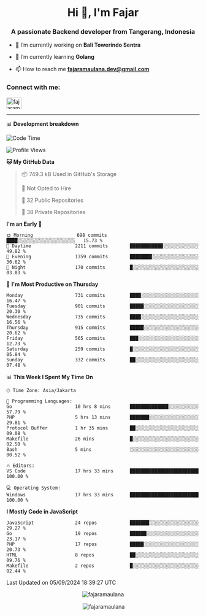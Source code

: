 <h1 align="center">Hi 👋, I'm Fajar</h1>
<h3 align="center">A passionate Backend developer from Tangerang, Indonesia</h3>

<!-- <p align="left"> <img src="https://komarev.com/ghpvc/?username=fajaramaulana&label=Profile%20views&color=0e75b6&style=flat" alt="fajaramaulana" /> </p> -->

- 🔭 I’m currently working on **Bali Towerindo Sentra**

- 🌱 I’m currently learning **Golang**

- 📫 How to reach me **fajaramaulana.dev@gmail.com**

<h3 align="left">Connect with me:</h3>
<p align="left">
<a href="https://linkedin.com/in/fajar-agus-maulana-73533a180/" target="blank"><img align="center" src="https://raw.githubusercontent.com/rahuldkjain/github-profile-readme-generator/master/src/images/icons/Social/linked-in-alt.svg" alt="fajaramaulana" height="30" width="40" /></a>
</p>

-------

📊 **Development breakdown**
<!--START_SECTION:waka-->
![Code Time](http://img.shields.io/badge/Code%20Time-2%2C246%20hrs%208%20mins-blue)

![Profile Views](http://img.shields.io/badge/Profile%20Views-0-blue)

**🐱 My GitHub Data** 

> 📦 749.3 kB Used in GitHub's Storage 
 > 
> 🚫 Not Opted to Hire
 > 
> 📜 32 Public Repositories 
 > 
> 🔑 38 Private Repositories 
 > 
**I'm an Early 🐤** 

```text
🌞 Morning                698 commits         ████░░░░░░░░░░░░░░░░░░░░░   15.73 % 
🌆 Daytime                2211 commits        ████████████░░░░░░░░░░░░░   49.82 % 
🌃 Evening                1359 commits        ████████░░░░░░░░░░░░░░░░░   30.62 % 
🌙 Night                  170 commits         █░░░░░░░░░░░░░░░░░░░░░░░░   03.83 % 
```
📅 **I'm Most Productive on Thursday** 

```text
Monday                   731 commits         ████░░░░░░░░░░░░░░░░░░░░░   16.47 % 
Tuesday                  901 commits         █████░░░░░░░░░░░░░░░░░░░░   20.30 % 
Wednesday                735 commits         ████░░░░░░░░░░░░░░░░░░░░░   16.56 % 
Thursday                 915 commits         █████░░░░░░░░░░░░░░░░░░░░   20.62 % 
Friday                   565 commits         ███░░░░░░░░░░░░░░░░░░░░░░   12.73 % 
Saturday                 259 commits         █░░░░░░░░░░░░░░░░░░░░░░░░   05.84 % 
Sunday                   332 commits         ██░░░░░░░░░░░░░░░░░░░░░░░   07.48 % 
```


📊 **This Week I Spent My Time On** 

```text
🕑︎ Time Zone: Asia/Jakarta

💬 Programming Languages: 
Go                       10 hrs 8 mins       ██████████████░░░░░░░░░░░   57.79 % 
PHP                      5 hrs 13 mins       ███████░░░░░░░░░░░░░░░░░░   29.81 % 
Protocol Buffer          1 hr 35 mins        ██░░░░░░░░░░░░░░░░░░░░░░░   09.08 % 
Makefile                 26 mins             █░░░░░░░░░░░░░░░░░░░░░░░░   02.50 % 
Bash                     5 mins              ░░░░░░░░░░░░░░░░░░░░░░░░░   00.52 % 

🔥 Editors: 
VS Code                  17 hrs 33 mins      █████████████████████████   100.00 % 

💻 Operating System: 
Windows                  17 hrs 33 mins      █████████████████████████   100.00 % 
```

**I Mostly Code in JavaScript** 

```text
JavaScript               24 repos            ███████░░░░░░░░░░░░░░░░░░   29.27 % 
Go                       19 repos            ██████░░░░░░░░░░░░░░░░░░░   23.17 % 
PHP                      17 repos            █████░░░░░░░░░░░░░░░░░░░░   20.73 % 
HTML                     8 repos             ██░░░░░░░░░░░░░░░░░░░░░░░   09.76 % 
Makefile                 2 repos             █░░░░░░░░░░░░░░░░░░░░░░░░   02.44 % 
```




 Last Updated on 05/09/2024 18:39:27 UTC
<!--END_SECTION:waka-->
<p align="center"><img align="center" src="https://github-readme-stats.vercel.app/api/top-langs?username=fajaramaulana&show_icons=true&locale=en&layout=compact" alt="fajaramaulana" /></p>

<p align="center">&nbsp;<img align="center" src="https://github-readme-stats.vercel.app/api?username=fajaramaulana&show_icons=true&locale=en" alt="fajaramaulana" /></p>
